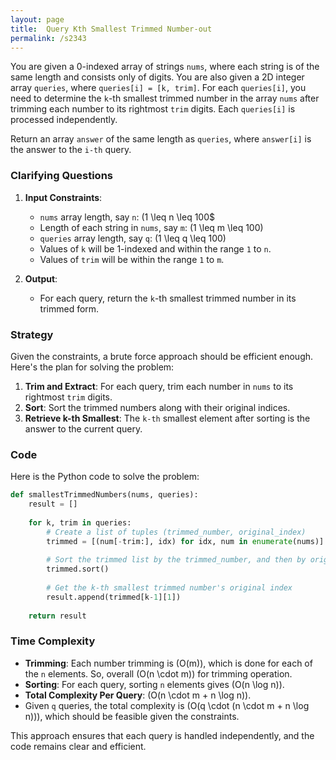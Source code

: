 ```yaml
---
layout: page
title:  Query Kth Smallest Trimmed Number-out
permalink: /s2343
---
```


You are given a 0-indexed array of strings `nums`, where each string is of the same length and consists only of digits. You are also given a 2D integer array `queries`, where `queries[i] = [k, trim]`. For each `queries[i]`, you need to determine the `k`-th smallest trimmed number in the array `nums` after trimming each number to its rightmost `trim` digits. Each `queries[i]` is processed independently.

Return an array `answer` of the same length as `queries`, where `answer[i]` is the answer to the `i-th` query.

### Clarifying Questions

1. **Input Constraints**:
    - `nums` array length, say `n`: \(1 \leq n \leq 100$
    - Length of each string in `nums`, say `m`: \(1 \leq m \leq 100\)
    - `queries` array length, say `q`: \(1 \leq q \leq 100\)
    - Values of `k` will be 1-indexed and within the range `1` to `n`.
    - Values of `trim` will be within the range `1` to `m`.

2. **Output**:
    - For each query, return the `k`-th smallest trimmed number in its trimmed form.

### Strategy

Given the constraints, a brute force approach should be efficient enough. Here's the plan for solving the problem:

1. **Trim and Extract**: For each query, trim each number in `nums` to its rightmost `trim` digits.
2. **Sort**: Sort the trimmed numbers along with their original indices.
3. **Retrieve k-th Smallest**: The `k-th` smallest element after sorting is the answer to the current query.

### Code

Here is the Python code to solve the problem:

```python
def smallestTrimmedNumbers(nums, queries):
    result = []
    
    for k, trim in queries:
        # Create a list of tuples (trimmed_number, original_index)
        trimmed = [(num[-trim:], idx) for idx, num in enumerate(nums)]
        
        # Sort the trimmed list by the trimmed_number, and then by original_index
        trimmed.sort()
        
        # Get the k-th smallest trimmed number's original index
        result.append(trimmed[k-1][1])
    
    return result
```

### Time Complexity

- **Trimming**: Each number trimming is \(O(m)\), which is done for each of the `n` elements. So, overall \(O(n \cdot m)\) for trimming operation.
- **Sorting**: For each query, sorting `n` elements gives \(O(n \log n)\).
- **Total Complexity Per Query**: \(O(n \cdot m + n \log n)\).
- Given `q` queries, the total complexity is \(O(q \cdot (n \cdot m + n \log n))\), which should be feasible given the constraints.

This approach ensures that each query is handled independently, and the code remains clear and efficient.